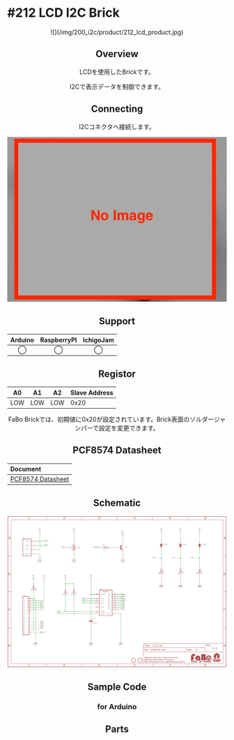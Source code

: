 # #212 LCD I2C Brick

<center>![](/img/200_i2c/product/212_lcd_product.jpg)
<!--COLORME-->

## Overview
LCDを使用したBrickです。

I2Cで表示データを制御できます。


## Connecting
I2Cコネクタへ接続します。

![](/img/200_i2c/connect/212_lcd_connect.jpg)

## Support
|Arduino|RaspberryPI|IchigoJam|
|:--:|:--:|:--:|
|◯|◯|◯|

## Registor
| A0 | A1 | A2 | Slave Address |
| -- | -- | -- | -- |
| LOW | LOW | LOW | 0x20 |

FaBo Brickでは、初期値に0x20が設定されています。Brick表面のソルダージャンパーで設定を変更できます。

## PCF8574 Datasheet
| Document |
|:--|
| [PCF8574 Datasheet](http://www.tij.co.jp/jp/lit/ml/jajb003/jajb003.pdf) |

## Schematic
![](/img/200_i2c/schematic/212_lcd_schematic.png)

## Sample Code
### for Arduino

## Parts
